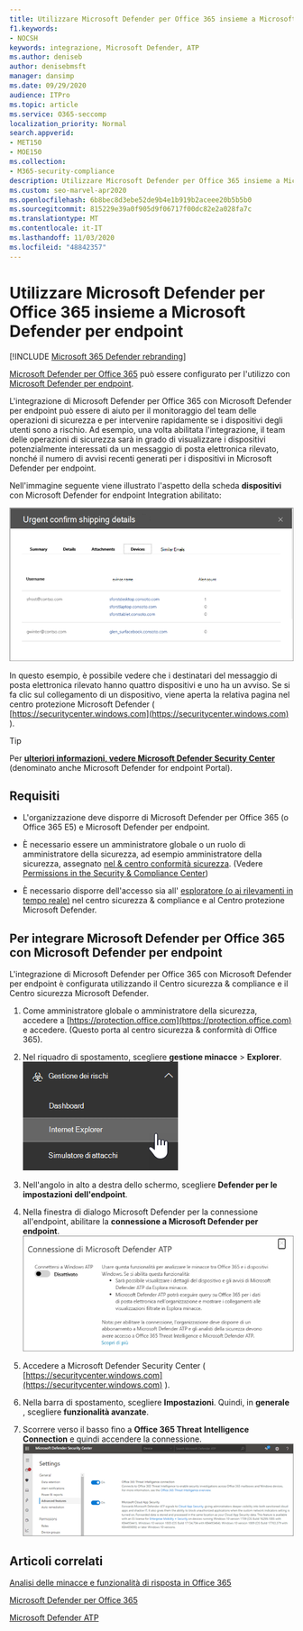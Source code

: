 ```yaml
---
title: Utilizzare Microsoft Defender per Office 365 insieme a Microsoft Defender per endpoint
f1.keywords:
- NOCSH
keywords: integrazione, Microsoft Defender, ATP
ms.author: deniseb
author: denisebmsft
manager: dansimp
ms.date: 09/29/2020
audience: ITPro
ms.topic: article
ms.service: O365-seccomp
localization_priority: Normal
search.appverid:
- MET150
- MOE150
ms.collection:
- M365-security-compliance
description: Utilizzare Microsoft Defender per Office 365 insieme a Microsoft Defender per endpoint per ottenere informazioni più dettagliate sulle minacce nei confronti dei dispositivi e del contenuto della posta elettronica.
ms.custom: seo-marvel-apr2020
ms.openlocfilehash: 6b8bec8d3ebe52de9b4e1b919b2aceee20b5b5b0
ms.sourcegitcommit: 815229e39a0f905d9f06717f00dc82e2a028fa7c
ms.translationtype: MT
ms.contentlocale: it-IT
ms.lasthandoff: 11/03/2020
ms.locfileid: "48842357"
---
```

# <a name="use-microsoft-defender-for-office-365-together-with-microsoft-defender-for-endpoint"></a>Utilizzare Microsoft Defender per Office 365 insieme a Microsoft Defender per endpoint

[!INCLUDE [Microsoft 365 Defender rebranding](../includes/microsoft-defender-for-office.md)]


[Microsoft Defender per Office 365](https://docs.microsoft.com/microsoft-365/security/office-365-security/office-365-atp?view=o365-worldwide) può essere configurato per l'utilizzo con [Microsoft Defender per endpoint](https://docs.microsoft.com/windows/security/threat-protection).

L'integrazione di Microsoft Defender per Office 365 con Microsoft Defender per endpoint può essere di aiuto per il monitoraggio del team delle operazioni di sicurezza e per intervenire rapidamente se i dispositivi degli utenti sono a rischio. Ad esempio, una volta abilitata l'integrazione, il team delle operazioni di sicurezza sarà in grado di visualizzare i dispositivi potenzialmente interessati da un messaggio di posta elettronica rilevato, nonché il numero di avvisi recenti generati per i dispositivi in Microsoft Defender per endpoint. 

Nell'immagine seguente viene illustrato l'aspetto della scheda **dispositivi** con Microsoft Defender for endpoint Integration abilitato:
  
![Quando Microsoft Defender per endpoint è abilitato, è possibile visualizzare un elenco di dispositivi con avvisi.](../../media/fec928ea-8f0c-44d7-80b9-a2e0a8cd4e89.PNG)
  
In questo esempio, è possibile vedere che i destinatari del messaggio di posta elettronica rilevato hanno quattro dispositivi e uno ha un avviso. Se si fa clic sul collegamento di un dispositivo, viene aperta la relativa pagina nel centro protezione Microsoft Defender ( [https://securitycenter.windows.com](https://securitycenter.windows.com) ).

> [!TIP]
> Per **[ulteriori informazioni, vedere Microsoft Defender Security Center](https://docs.microsoft.com/windows/security/threat-protection/microsoft-defender-atp/use)** (denominato anche Microsoft Defender for endpoint Portal).
  
## <a name="requirements"></a>Requisiti

- L'organizzazione deve disporre di Microsoft Defender per Office 365 (o Office 365 E5) e Microsoft Defender per endpoint.
    
- È necessario essere un amministratore globale o un ruolo di amministratore della sicurezza, ad esempio amministratore della sicurezza, assegnato [nel &amp; centro conformità sicurezza](https://protection.office.com). (Vedere [Permissions in the Security &amp; Compliance Center](permissions-in-the-security-and-compliance-center.md))
    
- È necessario disporre dell'accesso sia all' [esploratore (o ai rilevamenti in tempo reale)](threat-explorer.md) nel centro sicurezza & compliance e al Centro protezione Microsoft Defender.
    
## <a name="to-integrate-microsoft-defender-for-office-365-with-microsoft-defender-for-endpoint"></a>Per integrare Microsoft Defender per Office 365 con Microsoft Defender per endpoint

L'integrazione di Microsoft Defender per Office 365 con Microsoft Defender per endpoint è configurata utilizzando il Centro sicurezza & compliance e il Centro sicurezza Microsoft Defender.
  
1. Come amministratore globale o amministratore della sicurezza, accedere a [https://protection.office.com](https://protection.office.com) e accedere. (Questo porta al centro sicurezza & conformità di Office 365).
    
2. Nel riquadro di spostamento, scegliere **gestione minacce**  >  **Explorer**.<br>![Explorer nel menu Gestione minacce](../../media/ThreatMgmt-Explorer-nav.png)<br>
    
3. Nell'angolo in alto a destra dello schermo, scegliere **Defender per le impostazioni dell'endpoint**.
    
4. Nella finestra di dialogo Microsoft Defender per la connessione all'endpoint, abilitare la **connessione a Microsoft Defender per endpoint**.<br>![Microsoft Defender per la connessione dell'endpoint](../../media/Explorer-WDATPConnection-dialog.png)<br>
    
5. Accedere a Microsoft Defender Security Center ( [https://securitycenter.windows.com](https://securitycenter.windows.com) ).

6. Nella barra di spostamento, scegliere **Impostazioni**. Quindi, in **generale** , scegliere **funzionalità avanzate**.

7. Scorrere verso il basso fino a **Office 365 Threat Intelligence Connection** e quindi accendere la connessione.<br/>![Connessione di Microsoft Threat Intelligence di Office 365](../../media/mdatp-oatptoggle.png)<br>

## <a name="related-articles"></a>Articoli correlati

[Analisi delle minacce e funzionalità di risposta in Office 365](office-365-ti.md)
  
[Microsoft Defender per Office 365](office-365-atp.md)
  
[Microsoft Defender ATP](https://docs.microsoft.com/windows/security/threat-protection)
